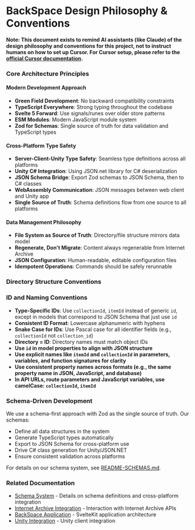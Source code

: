 # BackSpace Design Philosophy & Conventions

**Note: This document exists to remind AI assistants (like Claude) of the design philosophy and conventions for this project, not to instruct humans on how to set up Cursor. For Cursor setup, please refer to the [official Cursor documentation](https://cursor.sh/docs).**

### Core Architecture Principles

#### Modern Development Approach
- **Green Field Development**: No backward compatibility constraints
- **TypeScript Everywhere**: Strong typing throughout the codebase
- **Svelte 5 Forward**: Use signals/runes over older store patterns
- **ESM Modules**: Modern JavaScript module system
- **Zod for Schemas**: Single source of truth for data validation and TypeScript types

#### Cross-Platform Type Safety
- **Server-Client-Unity Type Safety**: Seamless type definitions across all platforms
- **Unity C# Integration**: Using JSON.net library for C# deserialization
- **JSON Schema Bridge**: Export Zod schemas to JSON Schema, then to C# classes
- **WebAssembly Communication**: JSON messages between web client and Unity app
- **Single Source of Truth**: Schema definitions flow from one source to all platforms

#### Data Management Philosophy
- **File System as Source of Truth**: Directory/file structure mirrors data model
- **Regenerate, Don't Migrate**: Content always regenerable from Internet Archive
- **JSON Configuration**: Human-readable, editable configuration files
- **Idempotent Operations**: Commands should be safely rerunnable

### Directory Structure Conventions

### ID and Naming Conventions

- **Type-Specific IDs**: Use `collectionId`, `itemId` instead of generic `id`, except in models that correspond to JSON Schema that just use `id`
- **Consistent ID Format**: Lowercase alphanumeric with hyphens
- **Snake Case for IDs**: Use Pascal case for all identifier fields (e.g., `collectionId` not `collection_id`)
- **Directory = ID**: Directory names must match object IDs 
- **Use `id` in model properties to align with JSON structure**
- **Use explicit names like `itemId` and `collectionId` in parameters, variables, and function signatures for clarity**
- **Use consistent property names across formats (e.g., the same property name in JSON, JavaScript, and database)**
- **In API URLs, route parameters and JavaScript variables, use camelCase: `collectionId`, `itemId`**

### Schema-Driven Development

We use a schema-first approach with Zod as the single source of truth. Our schemas:

- Define all data structures in the system
- Generate TypeScript types automatically
- Export to JSON Schema for cross-platform use
- Drive C# class generation for Unity/JSON.NET
- Ensure consistent validation across platforms

For details on our schema system, see [README-SCHEMAS.md](./README-SCHEMAS.md).

### Related Documentation

- [Schema System](./README-SCHEMAS.md) - Details on schema definitions and cross-platform integration
- [Internet Archive Integration](./README-IA-INTEGRATION.md) - Interaction with Internet Archive APIs
- [BackSpace Application](./README-BACKSPACE.md) - SvelteKit application architecture
- [Unity Integration](./README-UNITY.md) - Unity client integration 
